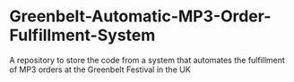 Greenbelt-Automatic-MP3-Order-Fulfillment-System
================================================

A repository to store the code from a system that automates the fulfillment of MP3 orders at the Greenbelt Festival in the UK